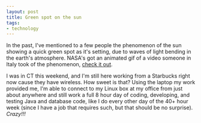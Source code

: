 ```yaml
---
layout: post
title: Green spot on the sun
tags:
- technology
---
```

In the past, I've mentioned to a few people the phenomenon of the sun showing a quick green spot as it's setting, due to waves of light bending in the earth's atmosphere. NASA's got an animated gif of a video someone in Italy took of the phenomenon, [check it out](http://antwrp.gsfc.nasa.gov/apod/ap070129.html).

I was in CT this weekend, and I'm still here working from a Starbucks right now cause they have wireless. How sweet is that? Using the laptop my work provided me, I'm able to connect to my Linux box at my office from just about anywhere and still work a full 8 hour day of coding, developing, and testing Java and database code, like I do every other day of the 40+ hour week (since I have a job that requires such, but that should be no surprise). _Crazy!!!_

